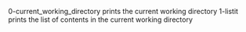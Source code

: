 0-current_working_directory prints the current working directory
1-listit prints the list of contents in the current working directory
